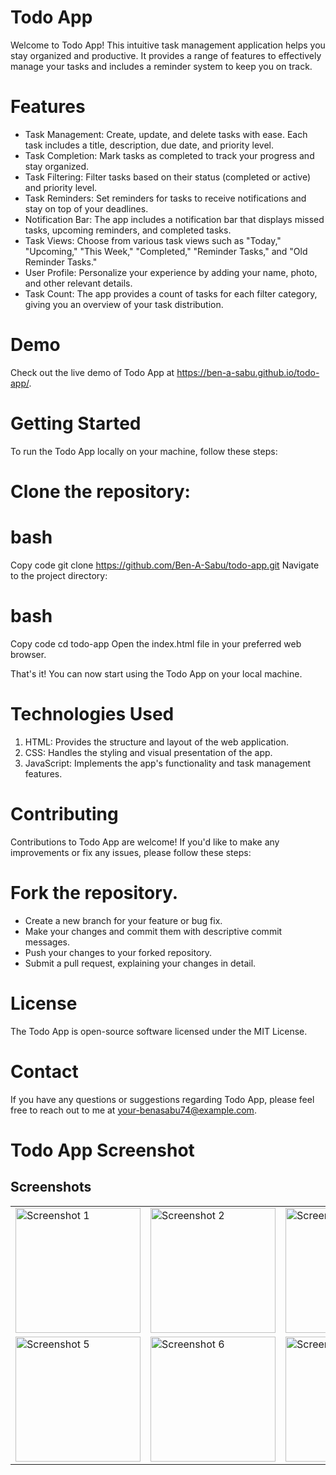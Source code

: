 # Todo App

Welcome to Todo App! This intuitive task management application helps you stay organized and productive. It provides a range of features to effectively manage your tasks and includes a reminder system to keep you on track.

# Features

- Task Management: Create, update, and delete tasks with ease. Each task includes a title, description, due date, and priority level.
- Task Completion: Mark tasks as completed to track your progress and stay organized.
- Task Filtering: Filter tasks based on their status (completed or active) and priority level.
- Task Reminders: Set reminders for tasks to receive notifications and stay on top of your deadlines.
- Notification Bar: The app includes a notification bar that displays missed tasks, upcoming reminders, and completed tasks.
- Task Views: Choose from various task views such as "Today," "Upcoming," "This Week," "Completed," "Reminder Tasks," and "Old Reminder Tasks."
- User Profile: Personalize your experience by adding your name, photo, and other relevant details.
- Task Count: The app provides a count of tasks for each filter category, giving you an overview of your task distribution.

# Demo

Check out the live demo of Todo App at https://ben-a-sabu.github.io/todo-app/.

# Getting Started

To run the Todo App locally on your machine, follow these steps:

# Clone the repository:

# bash

Copy code
git clone https://github.com/Ben-A-Sabu/todo-app.git
Navigate to the project directory:

# bash

Copy code
cd todo-app
Open the index.html file in your preferred web browser.

That's it! You can now start using the Todo App on your local machine.

# Technologies Used

1.  HTML: Provides the structure and layout of the web application.
2.  CSS: Handles the styling and visual presentation of the app.
3.  JavaScript: Implements the app's functionality and task management features.

# Contributing

Contributions to Todo App are welcome! If you'd like to make any improvements or fix any issues, please follow these steps:

# Fork the repository.

- Create a new branch for your feature or bug fix.
- Make your changes and commit them with descriptive commit messages.
- Push your changes to your forked repository.
- Submit a pull request, explaining your changes in detail.

# License

The Todo App is open-source software licensed under the MIT License.

# Contact

If you have any questions or suggestions regarding Todo App, please feel free to reach out to me at your-benasabu74@example.com.

# Todo App Screenshot

## Screenshots

<table>
  <tr>
    <td>
      <img src="https://github.com/Ben-A-Sabu/todo-app/assets/88230486/b98cd4f2-6598-48a7-aa57-82e34b10240f" alt="Screenshot 1" width="200"/>
    </td>
    <td>
      <img src="https://github.com/Ben-A-Sabu/todo-app/assets/88230486/9de9d80e-1483-443e-a990-d49c85071f1b" alt="Screenshot 2" width="200"/>
    </td>
    <td>
      <img src="https://github.com/Ben-A-Sabu/todo-app/assets/88230486/80094cfd-6cd2-44f7-b51d-1ba8472c9165" alt="Screenshot 3" width="200"/>
    </td>
    <td>
      <img src="https://github.com/Ben-A-Sabu/todo-app/assets/88230486/57a596b6-cea6-4d78-b72d-1139486bf2f3" alt="Screenshot 4" width="200"/>
    </td>
  </tr>
  <tr>
    <td>
      <img src="https://github.com/Ben-A-Sabu/todo-app/assets/88230486/bfc1716f-7d7c-4f35-b924-53a922296189" alt="Screenshot 5" width="200"/>
    </td>
    <td>
      <img src="https://github.com/Ben-A-Sabu/todo-app/assets/88230486/48b939e3-64ca-4707-b9ee-46967f4c2448" alt="Screenshot 6" width="200"/>
    </td>
    <td>
      <img src="https://github.com/Ben-A-Sabu/todo-app/assets/88230486/c5e4de19-2bb8-4452-9746-3a9a5251e22e" alt="Screenshot 7" width="200"/>
    </td>
    <td>
      <img src="https://github.com/Ben-A-Sabu/todo-app/assets/88230486/dec5b9a5-3cd7-4b39-bb58-1a976cccec2e" alt="Screenshot 8" width="200"/>
    </td>
  </tr>
</table>
